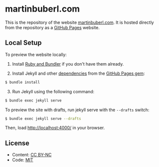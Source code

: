 # martinbuberl.com

This is the repository of the website [martinbuberl.com](https://martinbuberl.com/). It is hosted directly from the repository as a [GitHub Pages](https://pages.github.com/) website.

## Local Setup

To preview the website locally:

1. Install [Ruby and Bundler](https://help.github.com/articles/setting-up-your-github-pages-site-locally-with-jekyll/) if you don't have them already.

2. Install Jekyll and other [dependencies](https://pages.github.com/versions/) from the [GitHub Pages gem](docs/Gemfile):

```sh
$ bundle install
```

3. Run Jekyll using the following command:

```sh
$ bundle exec jekyll serve
```

To preview the site with drafts, run jekyll serve with the `--drafts` switch:

```sh
$ bundle exec jekyll serve --drafts
```

Then, load [http://localhost:4000/](http://localhost:4000/) in your browser.

## License

* Content: [CC BY-NC](http://creativecommons.org/licenses/by-nc/4.0/)
* Code: [MIT](https://opensource.org/licenses/MIT)
